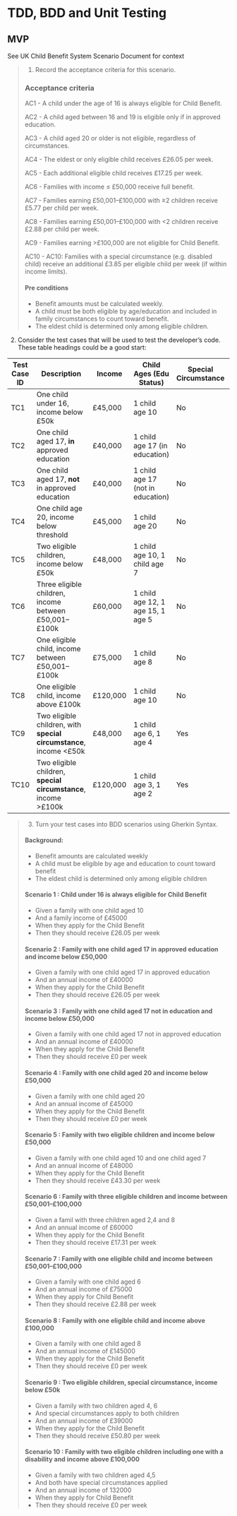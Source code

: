 # TDD, BDD and Unit Testing

## MVP 
See UK Child Benefit System Scenario Document for context

> 1. Record the acceptance criteria for this scenario.
> 
>  ### Acceptance criteria 
> 
>   AC1 -  A child under the age of 16 is always eligible for Child Benefit.
> 
>   AC2 - A child aged between 16 and 19 is eligible only if in approved education.
> 
>   AC3 - A child aged 20 or older is not eligible, regardless of circumstances.
> 
>   AC4 - The eldest or only eligible child receives £26.05 per week.
> 
>   AC5 - Each additional eligible child receives £17.25 per week.
> 
>   AC6 - Families with income ≤ £50,000 receive full benefit.
> 
>   AC7 - Families earning £50,001–£100,000 with ≥2 children receive £5.77 per child per week.
> 
>   AC8 - Families earning £50,001–£100,000 with <2 children receive £2.88 per child per week.
> 
>   AC9 - Families earning >£100,000 are not eligible for Child Benefit.
> 
>   AC10 -  AC10: Families with a special circumstance (e.g. disabled child) receive an additional £3.85 per eligible 
>           child per week (if within income limits).
> 
>   
>   #### Pre conditions
> 
>  - Benefit amounts must be calculated weekly.
>  - A child must be both eligible by age/education and included in family circumstances to count toward benefit.
>  - The eldest child is determined only among eligible children.


2. Consider the test cases that will be used to test the developer’s code. These table
headings could be a good start:

| Test Case ID | Description                                                        | Income   | Child Ages (Edu Status)           | Special Circumstance | Expected Benefit (weekly)       | Related ACs        |
| ------------ | ------------------------------------------------------------------ | -------- | --------------------------------- | -------------------- | ------------------------------- | ------------------ |
| TC1          | One child under 16, income below £50k                              | £45,000  | 1 child age 10                    | No                   | £26.05                          | AC1, AC4, AC6      |
| TC2          | One child aged 17, **in** approved education                       | £40,000  | 1 child age 17 (in education)     | No                   | £26.05                          | AC2, AC4, AC6      |
| TC3          | One child aged 17, **not** in approved education                   | £40,000  | 1 child age 17 (not in education) | No                   | £0.00                           | AC2, AC6           |
| TC4          | One child age 20, income below threshold                           | £45,000  | 1 child age 20                    | No                   | £0.00                           | AC3, AC6           |
| TC5          | Two eligible children, income below £50k                           | £48,000  | 1 child age 10, 1 child age 7     | No                   | £43.30 (26.05 + 17.25)          | AC1, AC4, AC5, AC6 |
| TC6          | Three eligible children, income between £50,001–£100k              | £60,000  | 1 child age 12, 1 age 15, 1 age 5 | No                   | £17.31 (3 × 5.77)               | AC7                |
| TC7          | One eligible child, income between £50,001–£100k                   | £75,000  | 1 child age 8                     | No                   | £2.88                           | AC8                |
| TC8          | One eligible child, income above £100k                             | £120,000 | 1 child age 10                    | No                   | £0.00                           | AC9                |
| TC9          | Two eligible children, with **special circumstance**, income <£50k | £48,000  | 1 child age 6, 1 age 4            | Yes                  | £50.80 (26.05 + 17.25 + 2×3.85) | AC5, AC6, AC10     |
| TC10         | Two eligible children, **special circumstance**, income >£100k     | £120,000 | 1 child age 3, 1 age 2            | Yes                  | £0.00                           | AC9, AC10          |




>
> 3. Turn your test cases into BDD scenarios using Gherkin Syntax.
> 
> #### Background:
>   - Benefit amounts are calculated weekly
>   - A child must be eligible by age and education to count toward benefit
>   - The eldest child is determined only among eligible children
> 
> #### Scenario 1 : Child under 16 is always eligible for Child Benefit
>  - Given a family with one child aged 10
>  - And a family income of £45000
>  - When they apply for the Child Benefit
>  - Then they should receive £26.05 per week
>
> #### Scenario 2 : Family with one child aged 17 in approved education and income below £50,000
>  - Given a family with one child aged 17 in approved education
>  - And an annual income of £40000
>  - When they apply for the Child Benefit
>  - Then they should receive £26.05 per week
> 
> #### Scenario 3 : Family with one child aged 17 not in education and income below £50,000
>  - Given a family with one child aged 17 not in approved education
>  - And an annual income of £40000
>  - When they apply for the Child Benefit
>  - Then they should receive £0 per week
> 
> #### Scenario 4 : Family with one child aged 20 and income below £50,000
>  - Given a family with one child aged 20
>  - And an annual income of £45000
>  - When they apply for the Child Benefit
>  - Then they should receive £0 per week
> 
> #### Scenario 5 : Family with two eligible children and income below £50,000
>  - Given a family with one child aged 10 and one child aged 7
>  - And an annual income of £48000
>  - When they apply for the Child Benefit
>  - Then they should receive £43.30 per week
> 
> #### Scenario 6 : Family with three eligible children and income between £50,001–£100,000
>  - Given a famil with three children aged 2,4 and 8
>  - And an annual income of £60000
>  - When they apply for the Child Benefit 
>  - Then they should receive £17.31 per week 
> 
> #### Scenario 7 : Family with one eligible child and income between £50,001–£100,000
>  - Given a family with one child aged 6
>  - And an annual income of £75000
>  - When they apply for Child Benefit
>  - Then they should receive £2.88 per week
> 
> #### Scenario 8 : Family with one eligible child and income above £100,000
>  - Given a family with one child aged 8
>  - And an annual income of £145000
>  - When they apply for the Child Benefit
>  - Then they should receive £0 per week 
> 
> #### Scenario 9 : Two eligible children, special circumstance, income below £50k
>  - Given a family with two children aged 4, 6
>  - And special circumstances apply to both children 
>  - And an annual income of £39000
>  - When they apply for the Child Benefit
>  - Then they should receive £50.80 per week
> 
> #### Scenario 10 : Family with two eligible children including one with a disability and income above £100,000
>  - Given a family with two children aged 4,5
>  - And both have special circumstances applied
>  - And an annual income of 132000
>  - When they apply for Child Benefit
>  - Then they should receive £0 per week 
> 